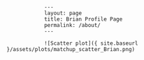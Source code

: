 
                ---
                layout: page
                title: Brian Profile Page
                permalink: /about/
                ---

                ![Scatter plot]({ site.baseurl }/assets/plots/matchup_scatter_Brian.png)
                